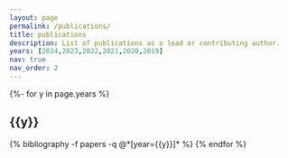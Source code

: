```yaml
---
layout: page
permalink: /publications/
title: publications
description: List of publications as a lead or contributing author.
years: [2024,2023,2022,2021,2020,2019]
nav: true
nav_order: 2
---
```

<!-- _pages/publications.md -->
<div class="publications">

{%- for y in page.years %}
  <h2 class="year">{{y}}</h2>
  {% bibliography -f papers -q @*[year={{y}}]* %}
{% endfor %}

</div>
